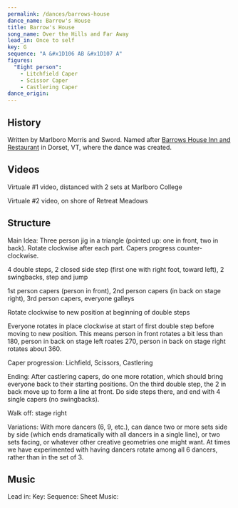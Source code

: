 ```yaml
---
permalink: /dances/barrows-house
dance_name: Barrow's House
title: Barrow's House
song_name: Over the Hills and Far Away
lead_in: Once to self
key: G
sequence: "A &#x1D106 AB &#x1D107 A"
figures:
  "Eight person":
    - Litchfield Caper
    - Scissor Caper
    - Castlering Caper
dance_origin:
---
```

## History
Written by Marlboro Morris and Sword.  Named after [Barrows House Inn and Restaurant](https://www.barrowshouse.com/) in Dorset, VT, where the dance was created.

## Videos

Virtuale #1 video, distanced with 2 sets at Marlboro College

Virtuale #2 video, on shore of Retreat Meadows

## Structure
Main Idea: Three person jig in a triangle (pointed up: one in front, two in back). Rotate clockwise after each part. Capers
progress counter-clockwise.

4 double steps, 2 closed side step (first one with right foot, toward left), 2 swingbacks, step and jump

1st person capers (person in front), 2nd person capers (in back on stage right), 3rd person capers, everyone galleys

Rotate clockwise to new position at beginning of double steps

Everyone rotates in place clockwise at start of first double step before moving to new position.  This means person in front rotates a bit less than 180, person in back on stage left roates 270, person in back on stage right rotates about 360.

Caper progression: Lichfield, Scissors, Castlering

Ending: After castlering capers, do one more rotation, which should bring everyone back to their starting positions.  On the third double step, the 2 in back move up to form a line at front.  Do side steps there, and end with 4 single capers (no swingbacks).

Walk off: stage right

Variations:
With more dancers (6, 9, etc.), can dance two or more sets side by side (which ends dramatically with all dancers in a single line), or two sets facing, or whatever other creative geometries one might want.  At times we have experimented with having dancers rotate among all 6 dancers, rather than in the set of 3.

## Music
Lead in:
Key:
Sequence:
Sheet Music:
